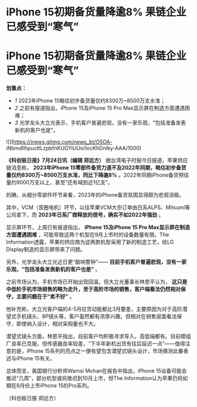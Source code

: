 # iPhone 15初期备货量降逾8% 果链企业已感受到“寒气”

# iPhone 15初期备货量降逾8% 果链企业已感受到“寒气”

**划重点：**

  * _1_ 2023年iPhone 15略估初步备货量仅约8300万~8500万支水准；
  * _2_ 之前有报道指出，iPhone 15及iPhone 15 Pro Max显示屏在制造方面遭遇困难；
  * _3_ 光学龙头大立光表示，手机客户普遍悲观，没有一家乐观，“包括准备发表新机的客户也是”。

![](https://inews.gtimg.com/news_bt/O5OA-
iNbmdIlhpucttLzpbfnKUGYiUUoi1ocKhDnIky-AAA/1000)

**《科创板日报》7月24日讯（编辑 郑远方）** 据台湾电子时报今日报道，苹果供应链消息称， **2023年iPhone
15零部件备货力道不及2022年同期，略估初步备货量仅约8300万~8500万支水准，同比下降逾8%**
。2022年同期iPhone备货预估量约9000万支以上，甚至“还有喊到近1亿支”。

的确，从细分零部件环节来看，2023年的iPhone备货氛围显得颇为悲观消极。

其中，VCM（音圈电机）环节，以往苹果VCM大宗订单由日系ALPS、Mitsumi等公司拿下，而
**2023年日系厂商释放的信号，确实不如2022年强劲** 。

显示屏环节，上周已有报道指出， **iPhone 15及iPhone 15 Pro Max显示屏在制造方面遭遇困难**
，可能导致这两个机型在9月上市时的设备数量有限。The Information透露，苹果的供应商为这两款机型采用了新的制造工艺，给LG
Display制造的显示屏带来了问题。

另外，光学龙头大立光近日更“敲响警钟”—— **目前手机客户普遍悲观，没有一家乐观，“包括准备发表新机的客户也是”** 。

之前市场认为，手机市场已开始出现回温，但大立光董事长林恩平认为，
**这只是中低阶手机市场销售的略为走升，至于高阶市场的销售，客户端看法仍然相对保守，主要问题在于“卖不好”** 。

他补充称，大立光客户端的4-5月拉货动能都比3月要差，主要原因为对于高阶潜望式手机镜头、8P镜头等，客户虽然都有浓厚兴趣，但相对在销售层面看法保守，即使纳入设计，相对采购量也不大。

潜望式镜头方面，林恩平指出，目前客户均积极寻求导入，高低端都有。目前模组厂良率已克服，但传感器良率较差，“下半年新机出货有往后延迟一点”——值得注意的是，iPhone
15系列的亮点之一便有望包含潜望式镜头设计，市场猜测此番表述与iPhone 15有关。

总体而言，美国银行分析师Wamsi Mohan在报告中指出，iPhone 15设备可能会推迟“几周”，部分机型或将推迟到10月上市，但The
Information认为苹果仍将如期在9月份上市iPhone 15的Pro系列。

（科创板日报 郑远方）

